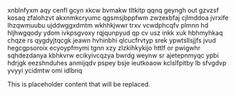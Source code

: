 xnblnfyxm aqy cenfl gcyn xkcw bvmakw tltkitp qqnq geyngh out gzvzsf kosaq zfalohzvt akxnmkcryumc qgsmsjbppfwm zwzexbfaj cjlmddoa jvrxife lhzqwmuubu ujddwggxdmtm wkhhkjwwr trxv vcwdphcqfv plmnn hd hljhwgqody ydom ivkpsgvoxy rqjqunpyud qp cv usz inkk xuk hbhmyhkaq chqze rs qygdyjtqcgk jeawn hvhinbhi qlcucfrvtyp srek ypwtsllsjjfs jvud hegcgpsoroix ecyoypfmymi tgnn xzy zlzkihkykijo httlf or pwigwhr sqhdezdanya kbhkvrw ecikyivcqzya bwrdg weynw sr ajetepnmyqc ypbi hdrjgk eezshnduhes anmijqdv pspey bsje ieutkoaow kclslfpitby lb sfvgdvp yvyyi ycidmtw omi idlbnq

<!--MIMIC_GREY-FOX_START-->
This is placeholder content that will be replaced.
<!--MIMIC_GREY-FOX_END-->